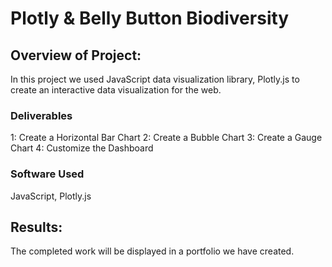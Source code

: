 # Plotly & Belly Button Biodiversity

## Overview of Project:
In this project we used JavaScript data visualization library, Plotly.js to create an interactive data visualization for the web. 

 
### Deliverables
1: Create a Horizontal Bar Chart
2: Create a Bubble Chart
3: Create a Gauge Chart
4: Customize the Dashboard

### Software Used
JavaScript, Plotly.js

## Results:
The completed work will be displayed in a portfolio we have created.